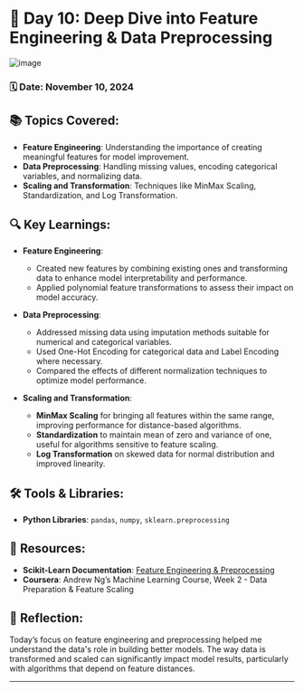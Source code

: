 # 🚀 Day 10: Deep Dive into Feature Engineering & Data Preprocessing
![image](https://github.com/user-attachments/assets/67d98667-62b9-4be4-b969-f7226c5a9e79)
### 🗓 Date: November 10, 2024

## 📚 Topics Covered:
- **Feature Engineering**: Understanding the importance of creating meaningful features for model improvement.
- **Data Preprocessing**: Handling missing values, encoding categorical variables, and normalizing data.
- **Scaling and Transformation**: Techniques like MinMax Scaling, Standardization, and Log Transformation.

## 🔍 Key Learnings:
- **Feature Engineering**:
  - Created new features by combining existing ones and transforming data to enhance model interpretability and performance.
  - Applied polynomial feature transformations to assess their impact on model accuracy.
  
- **Data Preprocessing**:
  - Addressed missing data using imputation methods suitable for numerical and categorical variables.
  - Used One-Hot Encoding for categorical data and Label Encoding where necessary.
  - Compared the effects of different normalization techniques to optimize model performance.

- **Scaling and Transformation**:
  - **MinMax Scaling** for bringing all features within the same range, improving performance for distance-based algorithms.
  - **Standardization** to maintain mean of zero and variance of one, useful for algorithms sensitive to feature scaling.
  - **Log Transformation** on skewed data for normal distribution and improved linearity.

## 🛠 Tools & Libraries:
- **Python Libraries**: `pandas`, `numpy`, `sklearn.preprocessing`

## 🔗 Resources:
- **Scikit-Learn Documentation**: [Feature Engineering & Preprocessing](https://scikit-learn.org/stable/modules/preprocessing.html)
- **Coursera**: Andrew Ng’s Machine Learning Course, Week 2 - Data Preparation & Feature Scaling

## 📝 Reflection:
Today’s focus on feature engineering and preprocessing helped me understand the data's role in building better models. The way data is transformed and scaled can significantly impact model results, particularly with algorithms that depend on feature distances.

---





